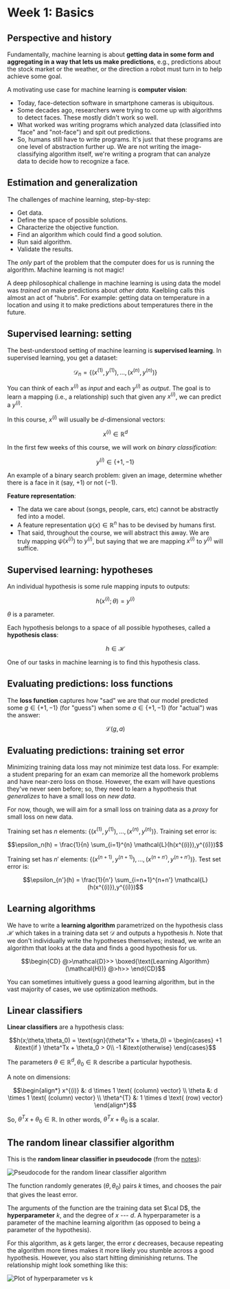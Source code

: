 # Week 1: Basics
## Perspective and history
Fundamentally, machine learning is about **getting data in some form and aggregating in a way that lets us make predictions**, e.g., predictions about the stock market or the weather, or the direction a robot must turn in to help achieve some goal.

A motivating use case for machine learning is **computer vision**:

- Today, face-detection software in smartphone cameras is ubiquitous. 
- Some decades ago, researchers were trying to come up with algorithms to detect faces. These mostly didn't work so well. 
- What worked was writing programs which analyzed data (classified into "face" and "not-face") and spit out predictions. 
- So, humans still have to write programs. It's just that these programs are one level of abstraction further up. We are not writing the image-classifying algorithm  itself, we're writing a program that can analyze data to decide how to recognize a face.

## Estimation and generalization

The challenges of machine learning, step-by-step:

- Get data.
- Define the space of possible solutions.
- Characterize the objective function.
- Find an algorithm which could find a good solution.
- Run said algorithm.
- Validate the results.

The *only* part of the problem that the computer does for us is running the algorithm. Machine learning is not magic!

A deep philosophical challenge in machine learning is using data the model was *trained on* make predictions about *other data*. Kaelbling calls this almost an act of "hubris". For example: getting data on temperature in a location and using it to make predictions about temperatures there in the future. 

## Supervised learning: setting

The best-understood setting of machine learning is **supervised learning**. In supervised learning, you get a dataset:

$$\mathcal{D}_{n} = \lbrace(x^{(1)}, y^{(1)}), \dots, (x^{(n)}, y^{(n)})\rbrace$$ 

You can think of each $x^{(i)}$ as *input* and each $y^{(i)}$ as *output*. The goal is to learn a mapping (i.e., a relationship) such that given any $x^{(i)}$, we can predict a $y^{(i)}$.

In this course, $x^{(i)}$ will usually be $d$-dimensional vectors:

$$x^{(i)} \in \mathbb{R}^d$$

In the first few weeks of this course, we will work on *binary classification*:

$$y^{(i)} \in \lbrace+1, -1\rbrace$$

An example of a binary search problem: given an image, determine whether there is a face in it (say, $+1$) or not ($-1$).

**Feature representation**:

- The data we care about (songs, people, cars, etc) cannot be abstractly fed into a model. 
- A feature representation $\psi(x) \in \mathbb{R}^n$ has to be devised by humans first. 
- That said, throughout the course, we will abstract this away. We are truly mapping $\psi{(x^{(i)})}$ to $y^{(i)}$, but saying that we are mapping $x^{(i)}$ to $y^{(i)}$ will suffice.

## Supervised learning: hypotheses

An individual hypothesis is some rule mapping inputs to outputs:

$$h(x^{(i)}; \theta) = y^{(i)}$$

$\theta$ is a parameter.

Each hypothesis belongs to a space of all possible hypotheses, called a **hypothesis class**:

$$h \in \mathcal{H}$$ 

One of our tasks in machine learning is to find this hypothesis class.

## Evaluating predictions: loss functions

The **loss function** captures how "sad" we are that our model predicted some $g \in \lbrace+1,-1\rbrace$ (for "guess") when some $a \in \lbrace+1,-1\rbrace$ (for "actual") was the answer:

$$\mathcal{L}(g,a)$$

## Evaluating predictions: training set error

Minimizing training data loss may not minimize test data loss. For example: a student preparing for an exam can memorize all the homework problems and have near-zero loss on those. However, the exam will have questions they've never seen before; so, they need to learn a hypothesis that *generalizes* to have a small loss on *new data*.

For now, though, we will aim for a small loss on training data as a *proxy* for small loss on new data. 

Training set has $n$ elements: $\lbrace(x^{(1)},y^{(1)}), \dots, (x^{(n)},y^{(n)})\rbrace$. Training set error is:

$$\epsilon_n(h) = \frac{1}{n} \sum_{i=1}^{n} \mathcal{L}(h(x^{(i)}),y^{(i)})$$

Training set has $n'$ elements: $\lbrace(x^{(n+1)},y^{(n+1)}), \dots, (x^{(n+n')},y^{(n+n')})\rbrace$. Test set error is:

$$\epsilon_{n'}(h) = \frac{1}{n'} \sum_{i=n+1}^{n+n'} \mathcal{L}(h(x^{(i)}),y^{(i)})$$

## Learning algorithms

We have to write a **learning algorithm** parametrized on the hypothesis class $\mathcal{H}$ which takes in a training data set $\mathcal{D}$ and outputs a hypothesis $h$. Note that we don't individually write the hypotheses themselves; instead, we write an algorithm that looks at the data and finds a good hypothesis for us.  

$$\begin{CD} 
@>\mathcal{D}>> \boxed{\text{Learning Algorithm}(\mathcal{H})}  @>h>> \end{CD}$$

You can sometimes intuitively guess a good learning algorithm, but in the vast majority of cases, we use optimization methods.

## Linear classifiers

**Linear classifiers** are a hypothesis class:

$$h(x;\theta,\theta_0) = \text{sgn}(\theta^Tx + \theta_0) = 
\begin{cases}
+1 &\text{if } \theta^Tx + \theta_0 > 0\\
-1 &\text{otherwise} 
\end{cases}$$

The parameters $\theta \in \mathbb{R}^{d}, \theta_{0} \in \mathbb{R}$ describe a particular hypothesis.

A note on dimensions:

$$\begin{align*}
x^{(i)} &: d \times 1 \text{ (column) vector} \\
\theta &: d \times 1 \text{ (column) vector} \\
\theta^{T} &: 1 \times d \text{ (row) vector}
\end{align*}$$

So, $\theta^{T}x + \theta_0 \in \mathbb{R}$. In other words, $\theta^{T}x + \theta_0$ is a scalar. 

## The random linear classifier algorithm

This is the **random linear classifier in pseudocode** (from the [notes](https://openlearninglibrary.mit.edu/courses/course-v1:MITx+6.036+1T2019/courseware/Week1/linear_classifiers/7)):

![Pseudocode for the random linear classifier algorithm](https://i.ibb.co/nwzfDsN/images-linear-classifiers-learning-linear-classifiers-codebox-1-crop.png)

The function randomly generates $(\theta, \theta_{0})$ pairs $k$ times, and chooses the pair that gives the least error.

The arguments of the function are the training data set $\cal D$, the **hyperparameter** $k$, and the degree of $x$ --- $d$. A hyperparameter is a parameter of the machine learning algorithm (as opposed to being a parameter of the hypothesis).

For this algorithm, as $k$ gets larger, the error $\epsilon$ decreases, because repeating the algorithm more times makes it more likely you stumble across a good hypothesis. However, you also start hitting diminishing returns. The relationship might look something like this:

![Plot of hyperparameter vs k](https://i.ibb.co/mJcywgb/k-v-error.png)



